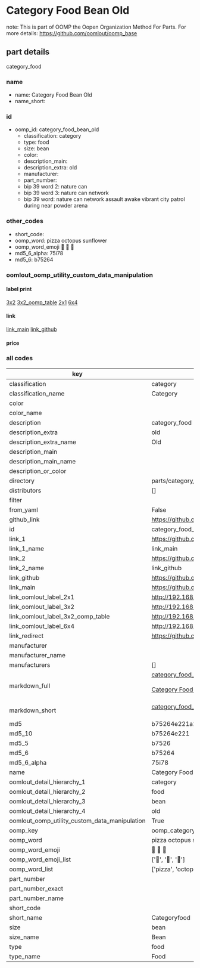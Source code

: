 # Category Food Bean Old  

note: This is part of OOMP the Oopen Organization Method For Parts. For more details: https://github.com/oomlout/oomp_base

##  part details
  



category_food



### name
* name: Category Food Bean Old
* name_short: 
### id
* oomp_id: category_food_bean_old
  * classification: category
  * type: food
  * size: bean
  * color: 
  * description_main: 
  * description_extra: old
  * manufacturer: 
  * part_number: 
  * bip 39 word 2: nature can
  * bip 39 word 3: nature can network
  * bip 39 word: nature can network assault awake vibrant city patrol during near powder arena

### other_codes
* short_code: 
* oomp_word: pizza octopus sunflower
* oomp_word_emoji :pizza: :octopus: :sunflower:
* md5_6_alpha: 75i78
* md5_6: b75264






### oomlout_oomp_utility_custom_data_manipulation
#### label print
[3x2](http://192.168.1.245:1112/?label=oomp%2075i78)
[3x2_oomp_table](http://192.168.1.108:1112/?label=oomp%2075i78)
[2x1](http://192.168.1.242:1112/?label=oomp%2075i78)
[6x4](http://192.168.1.55:1112/?label=oomp%2075i78)    

#### link

[link_main](https://github.com/oomlout/oomlout_oomp_version_1_messy/tree/main/parts/category_food_bean_old) [link_github](https://github.com/oomlout/oomlout_oomp_version_1_messy/tree/main/parts/category_food_bean_old)                             

#### price







### all codes 
| key | value |  
| --- | --- |  
| classification | category |  
| classification_name | Category |  
| color |  |  
| color_name |  |  
| description | category_food |  
| description_extra | old |  
| description_extra_name | Old |  
| description_main |  |  
| description_main_name |  |  
| description_or_color |   |  
| directory | parts/category_food_bean_old |  
| distributors | [] |  
| filter |  |  
| from_yaml | False |  
| github_link | https://github.com/oomlout/oomlout_oomp_part_src/tree/main/parts/category_food_bean_old |  
| id | category_food_bean_old |  
| link_1 | https://github.com/oomlout/oomlout_oomp_version_1_messy/tree/main/parts/category_food_bean_old |  
| link_1_name | link_main |  
| link_2 | https://github.com/oomlout/oomlout_oomp_version_1_messy/tree/main/parts/category_food_bean_old |  
| link_2_name | link_github |  
| link_github | https://github.com/oomlout/oomlout_oomp_version_1_messy/tree/main/parts/category_food_bean_old |  
| link_main | https://github.com/oomlout/oomlout_oomp_version_1_messy/tree/main/parts/category_food_bean_old |  
| link_oomlout_label_2x1 | http://192.168.1.242:1112/?label=oomp%2075i78 |  
| link_oomlout_label_3x2 | http://192.168.1.245:1112/?label=oomp%2075i78 |  
| link_oomlout_label_3x2_oomp_table | http://192.168.1.108:1112/?label=oomp%2075i78 |  
| link_oomlout_label_6x4 | http://192.168.1.55:1112/?label=oomp%2075i78 |  
| link_redirect | https://github.com/oomlout/oomlout_oomp_version_1_messy/tree/main/parts/category_food_bean_old |  
| manufacturer |  |  
| manufacturer_name |  |  
| manufacturers | [] |  
| markdown_full | [category_food_bean_old](none)<br>[](none)<br>[Category Food Bean Old](none)<br><br> |  
| markdown_short | [category_food_bean_old](none)<br><br> |  
| md5 | b75264e221a1252fcd8810d929883c9b |  
| md5_10 | b75264e221 |  
| md5_5 | b7526 |  
| md5_6 | b75264 |  
| md5_6_alpha | 75i78 |  
| name | Category Food Bean Old |  
| oomlout_detail_hierarchy_1 | category |  
| oomlout_detail_hierarchy_2 | food |  
| oomlout_detail_hierarchy_3 | bean |  
| oomlout_detail_hierarchy_4 | old |  
| oomlout_oomp_utility_custom_data_manipulation | True |  
| oomp_key | oomp_category_food_bean_old |  
| oomp_word | pizza octopus sunflower |  
| oomp_word_emoji | :pizza: :octopus: :sunflower: |  
| oomp_word_emoji_list | [':pizza:', ':octopus:', ':sunflower:'] |  
| oomp_word_list | ['pizza', 'octopus', 'sunflower'] |  
| part_number |  |  
| part_number_exact |  |  
| part_number_name |  |  
| short_code |  |  
| short_name | Categoryfood |  
| size | bean |  
| size_name | Bean |  
| type | food |  
| type_name | Food |  
